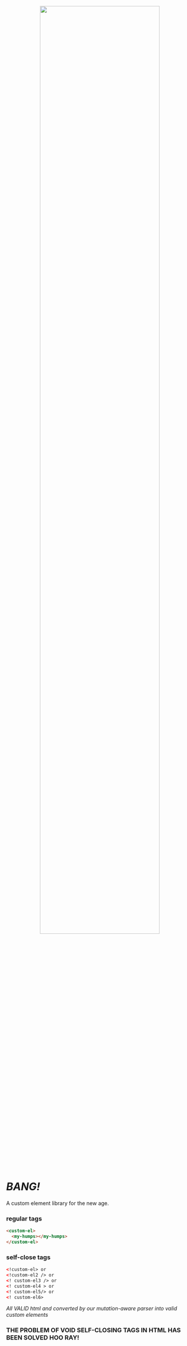 <p align=center>
  <img width=80% src=https://github.com/i5ik/bang/raw/main/.github/BANG!%20logo%20mediumseagreen-mincream.png>
</p>

# *BANG!*

A custom element library for the new age.

### regular tags

```html
<custom-el>
  <my-humps></my-humps>
</custom-el>
```

### self-close tags

```html
<!custom-el> or
<!custom-el2 /> or
<! custom-el3 /> or
<! custom-el4 > or
<! custom-el5/> or
<! custom-el6>
```

*All VALID html and converted by our mutation-aware parser into valid custom elements*

### THE PROBLEM OF VOID SELF-CLOSING TAGS IN HTML HAS BEEN SOLVED HOO RAY!
